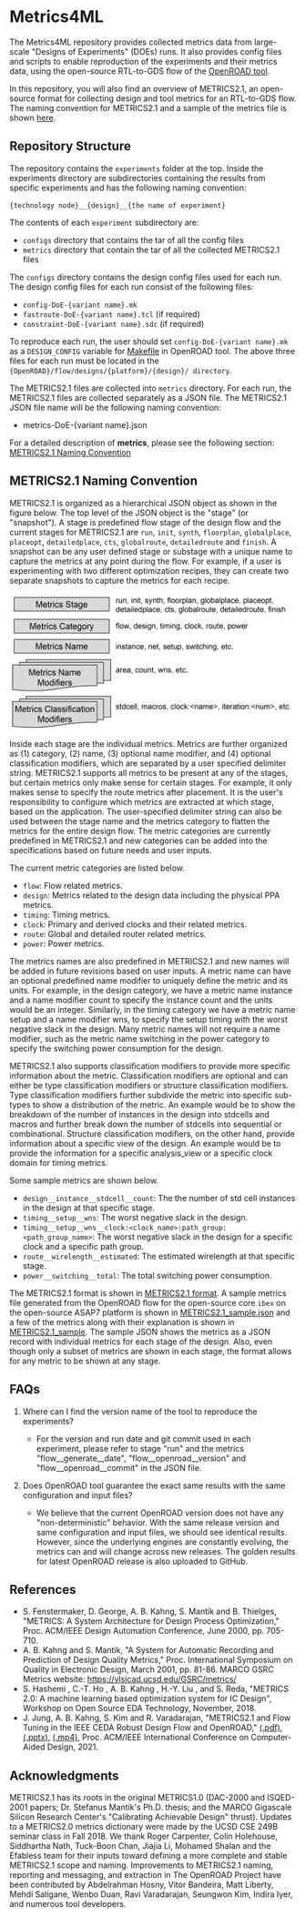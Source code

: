 # Metrics4ML

The Metrics4ML repository provides collected metrics data from large-scale "Designs of Experiments" (DOEs) runs.
It also provides config files and scripts to enable reproduction of the experiments and their metrics data, using the open-source RTL-to-GDS flow of the [OpenROAD tool](https://github.com/The-OpenROAD-Project).

In this repository, you will also find an overview of METRICS2.1, an open-source format for collecting design and tool metrics for an RTL-to-GDS flow.
The naming convention for METRICS2.1 and a sample of the metrics file is shown [here](https://github.com/ieee-ceda-datc/datc-rdf-Metrics4ML#metrics-naming-convention).


## Repository Structure

The repository contains the `experiments` folder at the top. Inside the experiments directory are subdirectories containing the results from  specific experiments and has the following naming convention:

```
{technology node}__{design}__{the name of experiment}
```

The contents of each `experiment` subdirectory are:

- `configs` directory that contains the tar of all the config files
- `metrics` directory that contain the tar of all the collected METRICS2.1 files

The `configs` directory contains the design config files used for each run.
The design config files for each run consist of the following files:

- `config-DoE-{variant name}.mk`
- `fastroute-DoE-{variant name}.tcl` (if required)
- `constraint-DoE-{variant name}.sdc` (if required)

To reproduce each run, the user should set `config-DoE-{variant name}.mk` as a `DESIGN_CONFIG` variable for [Makefile](https://github.com/The-OpenROAD-Project/OpenROAD-flow-scripts/blob/master/flow/Makefile) in OpenROAD tool.
The above three files for each run must be located in the `{OpenROAD}/flow/designs/{platform}/{design}/ directory`.

The METRICS2.1 files are collected into `metrics` directory. For each run, the METRICS2.1 files are collected separately as a JSON file.
The METRICS2.1 JSON file name will be the following naming convention:
- metrics-DoE-{variant name}.json

For a detailed description of **metrics**, please see the following section: [METRICS2.1 Naming Convention](https://github.com/ieee-ceda-datc/datc-rdf-Metrics4ML#metrics-naming-convention)


## METRICS2.1 Naming Convention

METRICS2.1 is organized as a hierarchical JSON object as shown in the figure below.
The top level of the JSON object is the "stage" (or "snapshot").
A stage is predefined flow stage of the design flow and the current stages for METRICS2.1 are `run`, `init`, `synth`, `floorplan`, `globalplace`, `placeopt`, `detailedplace`, `cts`, `globalroute`, `detailedroute` and `finish`.
A snapshot can be any user defined stage or substage with a unique name to capture the metrics at any point during the flow.
For example, if a user is experimenting with two different optimization recipes, they can create two separate snapshots to capture the metrics for each recipe.

![alt text](https://github.com/ieee-ceda-datc/datc-rdf-Metrics4ML/blob/main/images/Metrics2.1_org_v2.png?raw=true)

Inside each stage are the individual metrics.
Metrics are further organized as (1) category, (2) name, (3) optional name modifier, and (4) optional classification modifiers, which are separated by a user specified delimiter string.
METRICS2.1 supports all metrics to be present at any of the stages, but certain metrics only make sense for certain stages.
For example, it only makes sense to specify the route metrics after placement. 
It is the user's responsibility to configure which metrics are extracted at which stage, based on the application. 
The user-specified delimiter string can also be used between the stage name and the metrics category to flatten the metrics for the entire design flow. 
The metric categories are currently predefined in METRICS2.1 and new categories can be added into the specifications based on future needs and user inputs.

The current metric categories are listed below.

* `flow`:  Flow related metrics.
* `design`: Metrics related to the design data including the physical PPA metrics.
* `timing`: Timing metrics.
* `clock`: Primary and derived clocks and their related metrics.
* `route`: Global and detailed router related metrics.
* `power`: Power metrics.

The metrics names are also predefined in METRICS2.1 and new names will be added in future revisions based on user inputs.
A metric name can have an optional predefined name modifier to uniquely define the metric and its units.
For example, in the design category, we have a metric name instance and a name modifier count to specify the instance count and the units would be an integer.
Similarly, in the timing category we have a metric name setup and a name modifier wns, to specify the setup timing with the worst negative slack in the design.
Many metric names will not require a name modifier, such as the metric name switching in the power category to specify the switching power consumption for the design.

METRICS2.1 also supports classification modifiers to provide more specific information about the metric.
Classification modifiers are optional and can either be type classification modifiers or structure classification modifiers.
Type classification modifiers further subdivide the metric into specific sub-types to show a distribution of the metric.
An example would be to show the breakdown of the number of instances in the design into stdcells and macros and further break down the number of stdcells into sequential or combinational.
Structure classification modifiers,  on the other hand, provide information about a specific view of the design. An example would be to provide the information for a specific analysis_view or a specific clock domain for timing metrics.

Some sample metrics are shown below.

* `design__instance__stdcell__count`:  The the number of std cell instances in the design at that specific stage.
* `timing__setup__wns`: The worst negative slack in the design.
* `timing__setup__wns__clock:<clock_name>:path_group:<path_group_name>`:  The worst negative slack in the design for a specific clock and a specific path group.
* `route__wirelength__estimated`:  The estimated wirelength at that specific stage.
* `power__switching__total`: The total switching power consumption.

The METRICS2.1 format is shown in [METRICS2.1 format](https://docs.google.com/spreadsheets/d/e/2PACX-1vQ1d21tUGgi0W_kE-RiDww1OPUmjsLbabulHcUq7mXdOAQcWFmoX34N8uVcMHkhCjUrm04Wj_bgBC-Z/pubhtml). 
A sample metrics file generated from the OpenROAD flow for the open-source core `ibex` on the open-source ASAP7 platform is shown in [METRICS2.1_sample.json](./metrics_sample.json) and a few of the metrics along with their explanation is shown in [METRICS2.1_sample](./metrics_sample.md).
The sample JSON shows the metrics as a JSON record with individual metrics for each stage of the design. Also, even though only a subset of metrics are shown in each stage, the format allows for any metric to be shown at any stage.


## FAQs

1. Where can I find the version name of the tool to reproduce the experiments?
    - For the version and run date and git commit used in each experiment, please refer to  stage "run" and the metrics "flow__generate__date", "flow__openroad__version" and "flow__openroad__commit" in the JSON file.

2. Does OpenROAD tool guarantee the exact same results with the same configuration and input files?
    - We believe that the current OpenROAD version does not have any "non-deterministic" behavior. With the same release version and same configuration and input files, we should see identical results.  However, since the underlying engines are constantly evolving, the metrics can and will change across new releases. The golden results for latest OpenROAD release is also uploaded to GitHub.


## References

- S. Fenstermaker, D. George, A. B. Kahng, S. Mantik and B. Thielges, "METRICS: A System Architecture for Design Process Optimization," Proc. ACM/IEEE Design Automation Conference, June 2000, pp. 705-710.
- A. B. Kahng and S. Mantik, "A System for Automatic Recording and Prediction of Design Quality Metrics," Proc. International Symposium on Quality in Electronic Design, March 2001, pp. 81-86.
MARCO GSRC Metrics website: https://vlsicad.ucsd.edu/GSRC/metrics/
- S. Hashemi , C.-T. Ho , A. B. Kahng , H.-Y. Liu , and S. Reda,   "METRICS 2.0: A  machine learning based optimization system for IC Design", Workshop on Open Source EDA Technology, November, 2018.
- J. Jung, A. B. Kahng, S. Kim and R. Varadarajan, "METRICS2.1 and Flow Tuning in the IEEE CEDA Robust Design Flow and OpenROAD," [(.pdf)](https://vlsicad.ucsd.edu/Publications/Conferences/388/c388.pdf), [(.pptx)](https://vlsicad.ucsd.edu/Publications/Conferences/388/c388.pptx), [(.mp4)](https://vlsicad.ucsd.edu/Publications/Conferences/388/c388.mp4), Proc. ACM/IEEE International Conference on Computer-Aided Design, 2021.


## Acknowledgments

METRICS2.1 has its roots in the original METRICS1.0 (DAC-2000 and ISQED-2001 papers; Dr. Stefanus Mantik's Ph.D. thesis; and the MARCO Gigascale Silicon Research Center's "Calibrating Achievable Design" thrust).
Updates to a METRICS2.0 metrics dictionary were made by the UCSD CSE 249B seminar class in Fall 2018. We thank Roger Carpenter, Colin Holehouse, Siddhartha Nath, Tuck-Boon Chan, Jiajia Li, Mohamed Shalan and the Efabless team for their inputs toward defining a more complete and stable METRICS2.1 scope and naming.
Improvements to METRICS2.1 naming, reporting and messaging, and extraction in The OpenROAD Project have been contributed by Abdelrahman Hosny, Vitor Bandeira, Matt Liberty, Mehdi Saligane, Wenbo Duan, Ravi Varadarajan, Seungwon Kim, Indira Iyer, and numerous tool developers.

